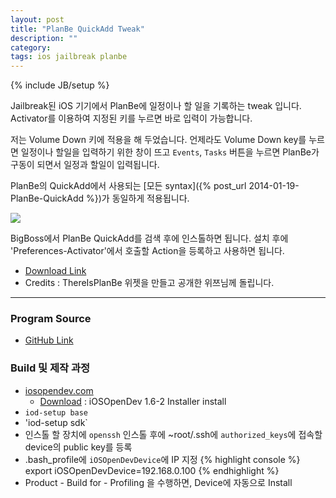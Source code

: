 ```yaml
---
layout: post
title: "PlanBe QuickAdd Tweak"
description: ""
category: 
tags: ios jailbreak planbe
---
```

{% include JB/setup %}

Jailbreak된 iOS 기기에서 PlanBe에 일정이나 할 일을 기록하는 tweak 입니다. Activator를 이용하여 지정된 키를 누르면
바로 입력이 가능합니다.

저는 Volume Down 키에 적용을 해 두었습니다. 언제라도 Volume Down key를 누르면 일정이나 할일을
입력하기 위한 창이 뜨고 `Events`, `Tasks` 버튼을 누르면 PlanBe가 구동이 되면서 일정과 할일이
입력됩니다.

PlanBe의 QuickAdd에서 사용되는 [모든 syntax]({% post_url 2014-01-19-PlanBe-QuickAdd %})가 동일하게 적용됩니다. 

<!-- more -->

![](http://farm8.staticflickr.com/7389/13240166863_677cb30fbc_o.png)

<!-- [http://cydia.myrepospace.com/jmjeong/](http://cydia.myrepospace.com/jmjeong/) 을 추가하고 'PlanBe -->
<!-- QuickAdd'를 인스톨 하면 됩니다.  설치 후에 Preferences - Activator 에서 호출할 Action을 등록하면 -->
<!-- 됩니다. -->

BigBoss에서 PlanBe QuickAdd를 검색 후에 인스톨하면 됩니다. 설치 후에 'Preferences-Activator'에서
호출할 Action을 등록하고 사용하면 됩니다.

- [Download Link](http://moreinfo.thebigboss.org/moreinfo/depiction.php?file=planbequickaddDp)
- Credits : ThereIsPlanBe 위젯을 만들고 공개한 위쯔님께 돌립니다. 

---

### Program Source

- [GitHub Link](https://github.com/jmjeong/PlanBeQuickAdd)

### Build 및 제작 과정

- [iosopendev.com](http://www.iosopendev.com)
  - [Download](http://iosopendev.com/download/) : iOSOpenDev 1.6-2 Installer install
- `iod-setup base`
- 'iod-setup sdk`
- 인스톨 할 장치에 `openssh` 인스톨 후에 ~root/.ssh에 `authorized_keys`에 접속할 device의 public key를 등록
- .bash_profile에 `iOSOpenDevDevice`에 IP 지정
{% highlight console %}
	export iOSOpenDevDevice=192.168.0.100
{% endhighlight %}
- Product - Build for - Profiling 을 수행하면, Device에 자동으로 Install
